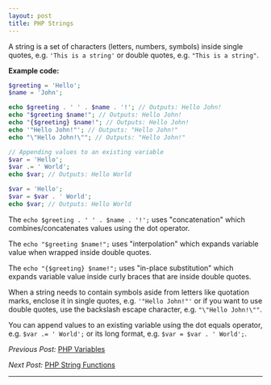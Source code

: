 ```yaml
---
layout: post
title: PHP Strings
---
```


A string is a set of characters (letters, numbers, symbols) inside single quotes, e.g. `'This is a string'` or double quotes, e.g. `"This is a string"`.

**Example code:**

```php
$greeting = 'Hello';
$name = 'John';

echo $greeting . ' ' . $name . '!'; // Outputs: Hello John!
echo "$greeting $name!"; // Outputs: Hello John!
echo "{$greeting} $name!"; // Outputs: Hello John!
echo '"Hello John!"'; // Outputs: "Hello John!"
echo "\"Hello John!\""; // Outputs: "Hello John!"

// Appending values to an existing variable
$var = 'Hello';
$var .= ' World';
echo $var; // Outputs: Hello World

$var = 'Hello';
$var = $var . ' World';
echo $var; // Outputs: Hello World

```

The `echo $greeting . ' ' . $name . '!';` uses "concatenation" which combines/concatenates values using the dot operator.

The `echo "$greeting $name!";` uses "interpolation" which expands variable value when wrapped inside double quotes.

The `echo "{$greeting} $name!";` uses "in-place substitution" which expands variable value inside curly braces that are inside double quotes.

When a string needs to contain symbols aside from letters like quotation marks, enclose it in single quotes, e.g. `'"Hello John!"'` or if you want to use double quotes, use the backslash escape character, e.g. `"\"Hello John!\""`.

You can append values to an existing variable using the dot equals operator, e.g. `$var .= ' World';` or its long format, e.g. `$var = $var . ' World';`.

_Previous Post:_ [PHP Variables](https://kennyalmendral.github.io/php-variables/)

_Next Post:_ [PHP String Functions](https://kennyalmendral.github.io/php-string-functions/)

---
